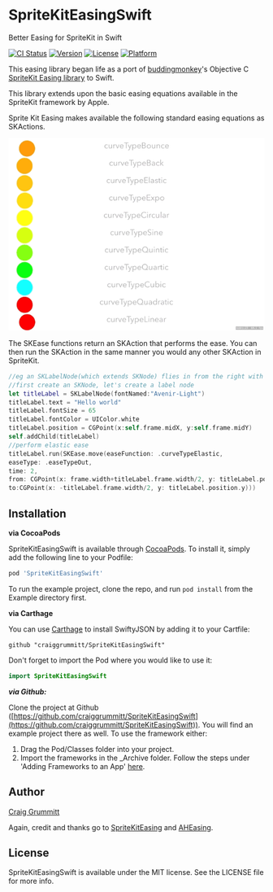 # SpriteKitEasingSwift

Better Easing for SpriteKit in Swift

[![CI Status](http://img.shields.io/travis/iosappdevelopmentwithswift@gmail.com/SpriteKitEasingSwift.svg?style=flat)](https://travis-ci.org/iosappdevelopmentwithswift@gmail.com/SpriteKitEasingSwift)
[![Version](https://img.shields.io/cocoapods/v/SpriteKitEasingSwift.svg?style=flat)](http://cocoapods.org/pods/SpriteKitEasingSwift)
[![License](https://img.shields.io/cocoapods/l/SpriteKitEasingSwift.svg?style=flat)](http://cocoapods.org/pods/SpriteKitEasingSwift)
[![Platform](https://img.shields.io/cocoapods/p/SpriteKitEasingSwift.svg?style=flat)](http://cocoapods.org/pods/SpriteKitEasingSwift)

This easing library began life as a port of <a href="https://github.com/buddingmonkey">buddingmonkey</a>'s Objective C <a href="https://github.com/buddingmonkey/SpriteKit-Easing">SpriteKit Easing library</a> to Swift.

This library extends upon the basic easing equations available in the SpriteKit framework by Apple.

Sprite Kit Easing makes available the following standard easing equations as SKActions.

![easing.gif](easing.gif)

The SKEase functions return an SKAction that performs the ease. You can then run the SKAction in the same manner you would any other SKAction in SpriteKit.

```Swift
//eg an SKLabelNode(which extends SKNode) flies in from the right with an elastic tween:
//first create an SKNode, let's create a label node
let titleLabel = SKLabelNode(fontNamed:"Avenir-Light")
titleLabel.text = "Hello world"
titleLabel.fontSize = 65
titleLabel.fontColor = UIColor.white
titleLabel.position = CGPoint(x:self.frame.midX, y:self.frame.midY)
self.addChild(titleLabel)
//perform elastic ease
titleLabel.run(SKEase.move(easeFunction: .curveTypeElastic,
easeType: .easeTypeOut,
time: 2,
from: CGPoint(x: frame.width+titleLabel.frame.width/2, y: titleLabel.position.y),
to:CGPoint(x: -titleLabel.frame.width/2, y: titleLabel.position.y)))
```

## Installation

**via CocoaPods**

SpriteKitEasingSwift is available through [CocoaPods](http://cocoapods.org). To install
it, simply add the following line to your Podfile:

```ruby
pod 'SpriteKitEasingSwift'
```

To run the example project, clone the repo, and run `pod install` from the Example directory first.

**via Carthage**

You can use [Carthage](https://github.com/Carthage/Carthage) to install SwiftyJSON by adding it to your Cartfile:

```
github "craiggrummitt/SpriteKitEasingSwift"
```
Don't forget to import the Pod where you would like to use it:

```Swift
import SpriteKitEasingSwift
```

***via Github:***

Clone the project at Github ([https://github.com/craiggrummitt/SpriteKitEasingSwift](https://github.com/craiggrummitt/SpriteKitEasingSwift)). You will find an example project there as well. To use the framework either:

1. Drag the Pod/Classes folder into your project.
2. Import the frameworks in the _Archive folder. Follow the steps under 'Adding Frameworks to an App' [here](https://kodmunki.wordpress.com/2015/09/22/ios-9-universal-cocoa-touch-frameworks/comment-page-1/#comment-201).


## Author

<a href="https://github.com/buddingmonkey/SpriteKit-Easing">Craig Grummitt</a>

Again, credit and thanks go to <a href="https://github.com/buddingmonkey/SpriteKit-Easing">SpriteKitEasing</a> and <a href="https://github.com/warrenm/AHEasing">AHEasing</a>.


## License

SpriteKitEasingSwift is available under the MIT license. See the LICENSE file for more info.

